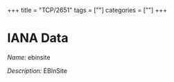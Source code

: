 +++
title = "TCP/2651"
tags = [""]
categories = [""]
+++

# IANA Data

_Name:_ ebinsite

_Description:_ EBInSite

